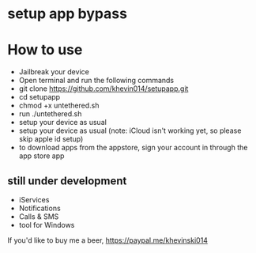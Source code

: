 # setup app bypass

# How to use

- Jailbreak your device
- Open terminal and run the following commands
- git clone https://github.com/khevin014/setupapp.git
- cd setupapp
- chmod +x untethered.sh
- run ./untethered.sh
- setup your device as usual
- setup your device as usual (note: iCloud isn't working yet, so please skip apple id setup)
- to download apps from the appstore, sign your account in through the app store app

## still under development
- iServices
- Notifications
- Calls & SMS
- tool for Windows

If you'd like to buy me a beer, https://paypal.me/khevinski014
